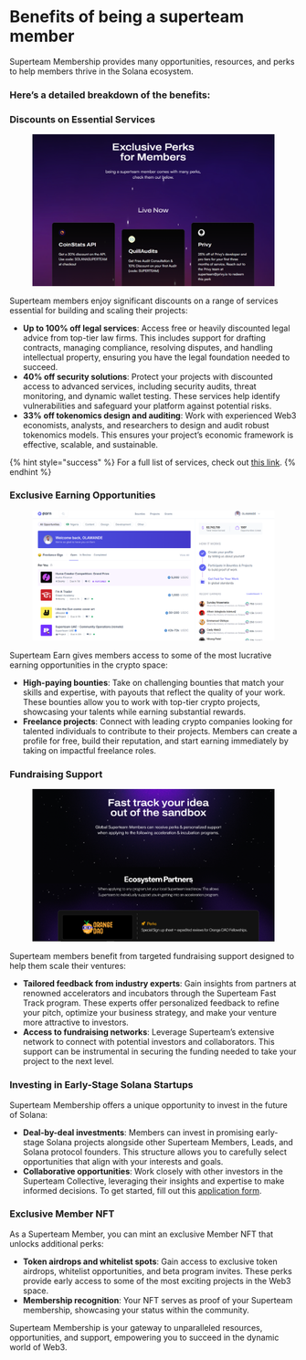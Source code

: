 # Benefits of being a superteam member

Superteam Membership provides many opportunities, resources, and perks to help members thrive in the Solana ecosystem.&#x20;

### Here’s a detailed breakdown of the benefits:

### **Discounts on Essential Services**

<figure><img src="../.gitbook/assets/image (1).png" alt=""><figcaption></figcaption></figure>

Superteam members enjoy significant discounts on a range of services essential for building and scaling their projects:

* **Up to 100% off legal services**: Access free or heavily discounted legal advice from top-tier law firms. This includes support for drafting contracts, managing compliance, resolving disputes, and handling intellectual property, ensuring you have the legal foundation needed to succeed.
* **40% off security solutions**: Protect your projects with discounted access to advanced services, including security audits, threat monitoring, and dynamic wallet testing. These services help identify vulnerabilities and safeguard your platform against potential risks.
* **33% off tokenomics design and auditing**: Work with experienced Web3 economists, analysts, and researchers to design and audit robust tokenomics models. This ensures your project’s economic framework is effective, scalable, and sustainable.

{% hint style="success" %}
For a full list of services, check out [this link](https://superteam.fun/member-perks).
{% endhint %}

### **Exclusive Earning Opportunities**

<figure><img src="../.gitbook/assets/image (2).png" alt=""><figcaption></figcaption></figure>

Superteam Earn gives members access to some of the most lucrative earning opportunities in the crypto space:

* **High-paying bounties**: Take on challenging bounties that match your skills and expertise, with payouts that reflect the quality of your work. These bounties allow you to work with top-tier crypto projects, showcasing your talents while earning substantial rewards.
* **Freelance projects**: Connect with leading crypto companies looking for talented individuals to contribute to their projects. Members can create a profile for free, build their reputation, and start earning immediately by taking on impactful freelance roles.

### **Fundraising Support**

<figure><img src="../.gitbook/assets/image.png" alt=""><figcaption></figcaption></figure>

Superteam members benefit from targeted fundraising support designed to help them scale their ventures:

* **Tailored feedback from industry experts**: Gain insights from partners at renowned accelerators and incubators through the Superteam Fast Track program. These experts offer personalized feedback to refine your pitch, optimize your business strategy, and make your venture more attractive to investors.
* **Access to fundraising networks**: Leverage Superteam’s extensive network to connect with potential investors and collaborators. This support can be instrumental in securing the funding needed to take your project to the next level.

### **Investing in Early-Stage Solana Startups**

Superteam Membership offers a unique opportunity to invest in the future of Solana:

* **Deal-by-deal investments**: Members can invest in promising early-stage Solana projects alongside other Superteam Members, Leads, and Solana protocol founders. This structure allows you to carefully select opportunities that align with your interests and goals.
* **Collaborative opportunities**: Work closely with other investors in the Superteam Collective, leveraging their insights and expertise to make informed decisions. To get started, fill out this [application form](https://chatgpt.com/c/67629443-3970-8013-acb0-0d7772bf1f20).

### **Exclusive Member NFT**

As a Superteam Member, you can mint an exclusive Member NFT that unlocks additional perks:

* **Token airdrops and whitelist spots**: Gain access to exclusive token airdrops, whitelist opportunities, and beta program invites. These perks provide early access to some of the most exciting projects in the Web3 space.
* **Membership recognition**: Your NFT serves as proof of your Superteam membership, showcasing your status within the community.

Superteam Membership is your gateway to unparalleled resources, opportunities, and support, empowering you to succeed in the dynamic world of Web3.
